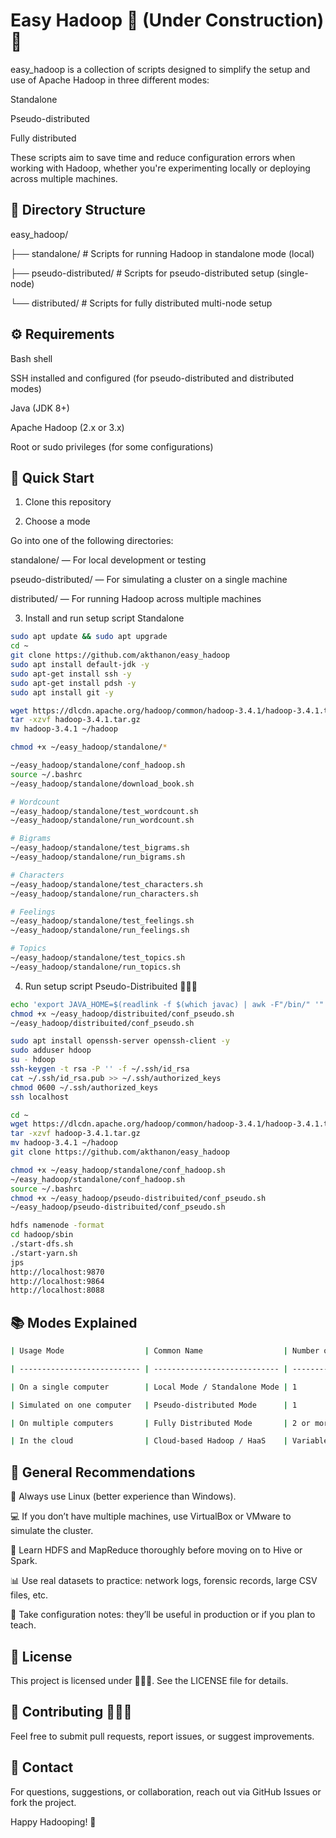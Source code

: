 # Easy Hadoop 🚧 (Under Construction) 🚧

easy_hadoop is a collection of scripts designed to simplify the setup and use of Apache Hadoop in three different modes:

Standalone

Pseudo-distributed

Fully distributed

These scripts aim to save time and reduce configuration errors when working with Hadoop, whether you're experimenting locally or deploying across multiple machines.

## 📁 Directory Structure

easy_hadoop/

├── standalone/         # Scripts for running Hadoop in standalone mode (local)

├── pseudo-distributed/ # Scripts for pseudo-distributed setup (single-node)

└── distributed/        # Scripts for fully distributed multi-node setup

## ⚙️ Requirements

Bash shell

SSH installed and configured (for pseudo-distributed and distributed modes)

Java (JDK 8+)

Apache Hadoop (2.x or 3.x)

Root or sudo privileges (for some configurations)

## 🚀 Quick Start

1. Clone this repository

2. Choose a mode

Go into one of the following directories:

standalone/ — For local development or testing

pseudo-distributed/ — For simulating a cluster on a single machine

distributed/ — For running Hadoop across multiple machines

3. Install and run setup script Standalone

```bash
sudo apt update && sudo apt upgrade
cd ~
git clone https://github.com/akthanon/easy_hadoop
sudo apt install default-jdk -y
sudo apt-get install ssh -y
sudo apt-get install pdsh -y
sudo apt install git -y

wget https://dlcdn.apache.org/hadoop/common/hadoop-3.4.1/hadoop-3.4.1.tar.gz
tar -xzvf hadoop-3.4.1.tar.gz
mv hadoop-3.4.1 ~/hadoop

chmod +x ~/easy_hadoop/standalone/*

~/easy_hadoop/standalone/conf_hadoop.sh
source ~/.bashrc
~/easy_hadoop/standalone/download_book.sh

# Wordcount
~/easy_hadoop/standalone/test_wordcount.sh
~/easy_hadoop/standalone/run_wordcount.sh

# Bigrams
~/easy_hadoop/standalone/test_bigrams.sh
~/easy_hadoop/standalone/run_bigrams.sh

# Characters
~/easy_hadoop/standalone/test_characters.sh
~/easy_hadoop/standalone/run_characters.sh

# Feelings
~/easy_hadoop/standalone/test_feelings.sh
~/easy_hadoop/standalone/run_feelings.sh

# Topics
~/easy_hadoop/standalone/test_topics.sh
~/easy_hadoop/standalone/run_topics.sh
```
4. Run setup script Pseudo-Distribuited 🚧🚧🚧
```bash
echo 'export JAVA_HOME=$(readlink -f $(which javac) | awk -F"/bin/" '"'"'{print $1}'"'"')' >> $HADOOP_HOME/etc/hadoop/hadoop-env.sh
chmod +x ~/easy_hadoop/distribuited/conf_pseudo.sh 
~/easy_hadoop/distribuited/conf_pseudo.sh 

sudo apt install openssh-server openssh-client -y
sudo adduser hdoop
su - hdoop
ssh-keygen -t rsa -P '' -f ~/.ssh/id_rsa
cat ~/.ssh/id_rsa.pub >> ~/.ssh/authorized_keys
chmod 0600 ~/.ssh/authorized_keys
ssh localhost

cd ~
wget https://dlcdn.apache.org/hadoop/common/hadoop-3.4.1/hadoop-3.4.1.tar.gz
tar -xzvf hadoop-3.4.1.tar.gz
mv hadoop-3.4.1 ~/hadoop
git clone https://github.com/akthanon/easy_hadoop

chmod +x ~/easy_hadoop/standalone/conf_hadoop.sh
~/easy_hadoop/standalone/conf_hadoop.sh
source ~/.bashrc
chmod +x ~/easy_hadoop/pseudo-distribuited/conf_pseudo.sh 
~/easy_hadoop/pseudo-distribuited/conf_pseudo.sh 

hdfs namenode -format
cd hadoop/sbin
./start-dfs.sh
./start-yarn.sh
jps
http://localhost:9870
http://localhost:9864
http://localhost:8088
```
## 📚 Modes Explained

```bash
| Usage Mode                  | Common Name                  | Number of Computers    |

| --------------------------- | ---------------------------- | ---------------------- |

| On a single computer        | Local Mode / Standalone Mode | 1                      |

| Simulated on one computer   | Pseudo-distributed Mode      | 1                      |

| On multiple computers       | Fully Distributed Mode       | 2 or more              |

| In the cloud                | Cloud-based Hadoop / HaaS    | Variable               |
```
## 🔁 General Recommendations  

🐧 Always use Linux (better experience than Windows).  

💻 If you don’t have multiple machines, use VirtualBox or VMware to simulate the cluster.  

🧠 Learn HDFS and MapReduce thoroughly before moving on to Hive or Spark.  

📊 Use real datasets to practice: network logs, forensic records, large CSV files, etc.  

📘 Take configuration notes: they’ll be useful in production or if you plan to teach.


## 📄 License

This project is licensed under 🚧🚧🚧. See the LICENSE file for details.

## 🙌 Contributing 🚧🚧🚧

Feel free to submit pull requests, report issues, or suggest improvements.

## 📢 Contact 

For questions, suggestions, or collaboration, reach out via GitHub Issues or fork the project.

Happy Hadooping! 🐘
